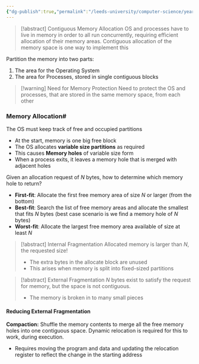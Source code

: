```yaml
---
{"dg-publish":true,"permalink":"/leeds-university/computer-science/year-2/operating-systems/revision/w9-memory-mangement/p2-contiguous-memory-allocation/"}
---
```



>[!abstract] Contiguous Memory Allocation
>OS and processes have to live in memory in order to all run concurrently, requiring efficient allocation of their memory areas. Contiguous allocation of the memory space is one way to implement this

Partition the memory into two parts:
1. The area for the Operating System
2. The area for Processes, stored in single contiguous blocks

>[!warning] Need for Memory Protection
>Need to protect the OS and processes, that are stored in the same memory space, from each other

### Memory Allocation#
The OS must keep track of free and occupied partitions
- At the start, memory is one big free block
- The OS allocates **variable size partitions** as required
- This causes **Memory holes** of variable size form
- When a process exits, it leaves a memory hole that is merged with adjacent holes

Given an allocation request of $N$ bytes, how to determine which memory hole to return?
- **First-fit**: Allocate the first free memory area of size $N$ or larger (from the bottom)
- **Best-fit**: Search the list of free memory areas and allocate the smallest that fits $N$ bytes (best case scenario is we find a memory hole of $N$ bytes)
- **Worst-fit**: Allocate the largest free memory area available of size at least $N$

>[!abstract] Internal Fragmentation
>Allocated memory is larger than $N$, the requested size!
>- The extra bytes in the allocate block are unused
>- This arises when memory is split into fixed-sized partitions

>[!abstract] External Fragmentation
>$N$ bytes exist to satisfy the request for memory, but the space is not contiguous.
>- The memory is broken in to many small pieces

#### Reducing External Fragmentation
**Compaction:**
Shuffle the memory contents to merge all the free memory holes into one contiguous space. Dynamic relocation is required for this to work, during execution.
- Requires moving the program and data and updating the relocation register to reflect the change in the starting address
